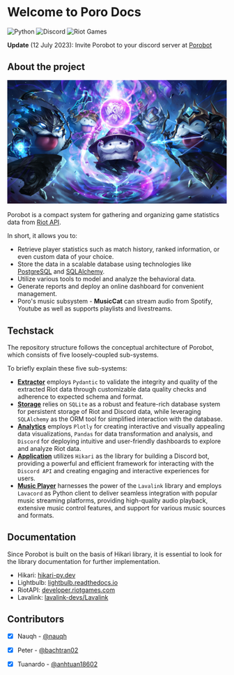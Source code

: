 # Welcome to Poro Docs

![Python](https://img.shields.io/badge/Made%20With-Python%203.11-blue.svg?style=for-the-badge&logo=Python&logoColor=white)
![Discord](https://img.shields.io/badge/Discord-%235865F2.svg?style=for-the-badge&logo=discord&logoColor=white)
![Riot Games](https://img.shields.io/badge/riotgames-D32936.svg?style=for-the-badge&logo=riotgames&logoColor=white)

**Update** (12 July 2023): Invite Porobot to your discord server at [Porobot](https://nauqh.github.io/error.html)

## About the project

![Poro](assets/poros.jpg)

Porobot is a compact system for gathering and organizing game statistics data from [Riot API](https://developer.riotgames.com/).

In short, it allows you to:

* Retrieve player statistics such as match history, ranked information, or even custom data of your choice.
* Store the data in a scalable database using technologies like [PostgreSQL](https://www.postgresql.org/) and [SQLAlchemy](https://www.sqlalchemy.org/).
* Utilize various tools to model and analyze the behavioral data.
* Generate reports and deploy an online dashboard for convenient management.
* Poro's music subsystem - **MusicCat** can stream audio from Spotify, Youtube as well as supports playlists and livestreams.

## Techstack

The repository structure follows the conceptual architecture of Porobot, which consists of five loosely-coupled sub-systems.

To briefly explain these five sub-systems:

* **[Extractor][extractor]** employs `Pydantic` to validate the integrity and quality of the extracted Riot data through customizable data quality checks and adherence to expected schema and format.
* **[Storage][storage]** relies on `SQLite` as a robust and feature-rich database system for persistent storage of Riot and Discord data, while leveraging `SQLAlchemy` as the ORM tool for simplified interaction with the database.
* **[Analytics][analytics]** employs `Plotly` for creating interactive and visually appealing data visualizations, `Pandas` for data transformation and analysis, and `Discord` for deploying intuitive and user-friendly dashboards to explore and analyze Riot data.
* **[Application][app]** utilizes `Hikari` as the library for building a Discord bot, providing a powerful and efficient framework for interacting with the `Discord API` and creating engaging and interactive experiences for users.
* **[Music Player][music-player]** harnesses the power of the `Lavalink` library and employs `Lavacord` as Python client to deliver seamless integration with popular music streaming platforms, providing high-quality audio playback, extensive music control features, and support for various music sources and formats.

## Documentation

Since Porobot is built on the basis of Hikari library, it is essential to look for the library documentation for further implementation. 

- Hikari: [hikari-py.dev](https://www.hikari-py.dev/)
- Lightbulb: [lightbulb.readthedocs.io](https://hikari-lightbulb.readthedocs.io/en/latest/)
- RiotAPI: [developer.riotgames.com](https://developer.riotgames.com/)
- Lavalink: [lavalink-devs/Lavalink](https://github.com/lavalink-devs/Lavalink)

## Contributors

- [x] Nauqh - [@nauqh](https://github.com/nauqh) 

- [x] Peter - [@bachtran02](https://github.com/bachtran02) 

- [x] Tuanardo - [@anhtuan18602](https://github.com/anhtuan18602) 


[orchestrator]: https://www.prefect.io/
[extractor]: https://developer.spotify.com/documentation/web-api
[storage]: https://www.postgresql.org/
[analytics]: https://resonance.streamlit.app/
[app]: https://www.hikari-py.dev/
[music-player]: https://github.com/lavalink-devs/Lavalink
